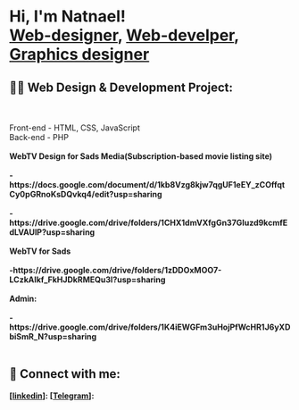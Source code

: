 <h1>Hi, I'm Natnael! <br/><a href="https://www.linkedin.com/in/natnael-asrat-58798025a">Web-designer</a>, <a href="https://www.linkedin.com/in/natnael-asrat-58798025a">Web-develper</a>, <a href="https://www.linkedin.com/in/natnael-asrat-58798025a">Graphics designer</a></h1>

<h2>👨‍💻 Web Design & Development Project:</h2> <br> <br>
 Front-end - HTML, CSS, JavaScript<br>
 Back-end - PHP <br> <br>
<b>WebTV Design for Sads Media(Subscription-based movie listing site)<br> <br>
  - https://docs.google.com/document/d/1kb8Vzg8kjw7qgUF1eEY_zCOffqtCy0pGRnoKsDQvkq4/edit?usp=sharing <br>
  <br>
  -https://drive.google.com/drive/folders/1CHX1dmVXfgGn37GIuzd9kcmfEdLVAUIP?usp=sharing <br> <br>
<b>WebTV for Sads <br> <br>
  -https://drive.google.com/drive/folders/1zDDOxMOO7-LCzkAIkf_FkHJDkRMEQu3l?usp=sharing <br> <br>
<b>Admin: <br> <br>
  -https://drive.google.com/drive/folders/1K4iEWGFm3uHojPfWcHR1J6yXDbiSmR_N?usp=sharing <br> <br>


<h2> 🤳 Connect with me:</h2>

[[linkedin](https://www.linkedin.com/in/natnael-asrat-58798025a)]:
[[Telegram](https://t.me/@natnaelasrat3)]: 

<!--
**about me is a ✨ _regular_ ✨ repository because its `README.md` (this file) appears on my GitHub profile.

Here are some ideas to get you started:

- 🔭 I’m currently working on ...
- 🌱 I’m currently learning ...
- 👯 I’m looking to collaborate on ...
- 🤔 I’m looking for help with ...
- 💬 Ask me about ...
- 📫 How to reach me: ...
- 😄 Pronouns: ...
- ⚡ Fun fact: ...
-->
